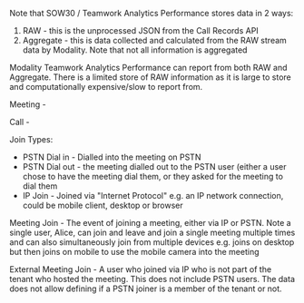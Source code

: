 

Note that SOW30 / Teamwork Analytics Performance stores data in 2 ways:

 1. RAW - this is the unprocessed JSON from the Call Records API
 2. Aggregate - this is data collected and calculated from the RAW stream data by Modality. Note that not all information is aggregated

Modality Teamwork Analytics Performance can report from both RAW and Aggregate. There is a limited store of RAW information as it is large to store and computationally expensive/slow to report from.


Meeting - 

Call - 

Join Types:

 - PSTN Dial in - Dialled into the meeting on PSTN
 - PSTN Dial out - the meeting dialled out to the PSTN user (either a user chose to have the meeting dial them, or they asked for the meeting to dial them
 - IP Join - Joined via "Internet Protocol" e.g. an IP network connection, could be mobile client, desktop or browser

Meeting Join - The event of joining a meeting, either via IP or PSTN. Note a single user, Alice, can join and leave and join a single meeting multiple times and can also simultaneously join from multiple devices e.g. joins on desktop but then joins on mobile to use the mobile camera into the meeting

External Meeting Join - A user who joined via IP who is not part of the tenant who hosted the meeting. This does not include PSTN users. The data does not allow defining if a PSTN joiner is a member of the tenant or not.

